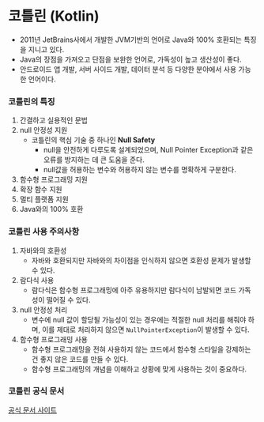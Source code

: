 # 코틀린 (Kotlin)
* 2011년 JetBrains사에서 개발한 JVM기반의 언어로 Java와 100% 호환되는 특징을 지니고 있다.
* Java의 장점을 가져오고 단점을 보완한 언어로, 가독성이 높고 생산성이 좋다.
* 안드로이드 앱 개발, 서버 사이드 개발, 데이터 분석 등 다양한 분야에서 사용 가능한 언어이다.
### 코틀린의 특징
1. 간결하고 실용적인 문법
2. null 안정성 지원
	* 코틀린의 핵심 기술 중 하나인 **Null Safety**
      * null을 안전하게 다루도록 설계되었으며, Null Pointer Exception과 같은 오류를 방지하는 데 큰 도움을 준다.
      * null값을 허용하는 변수와 허용하지 않는 변수를 명확하게 구분한다.
3. 함수형 프로그래밍 지원
4. 확장 함수 지원
5. 멀티 플랫폼 지원
6. Java와의 100% 호환
### 코틀린 사용 주의사항
1. 자바와의 호환성
    * 자바와 호환되지만 자바와의 차이점을 인식하지 않으면 호환성 문제가 발생할 수 있다.
2. 람다식 사용
    * 람다식은 함수형 프로그래밍에 아주 유용하지만 람다식이 남발되면 코드 가독성이 떨어질 수 있다.
3. null 안정성 처리
    * 변수에 null 값이 할당될 가능성이 있는 경우에는 적절한 null 처리를 해줘야 하며, 이를 제대로 처리하지 않으면 `NullPointerException`이 발생할 수 있다. 
4. 함수형 프로그래밍 사용
    * 함수형 프로그래밍을 전혀 사용하지 않는 코드에서 함수형 스타일을 강제하는 건 좋지 않은 코드를 만들 수 있다.
    * 함수형 프로그래밍의 개념을 이해하고 상황에 맞게 사용하는 것이 중요하다.
### 코틀린 공식 문서
[공식 문서 사이트](https://kotlinlang.org/docs/home.html)

